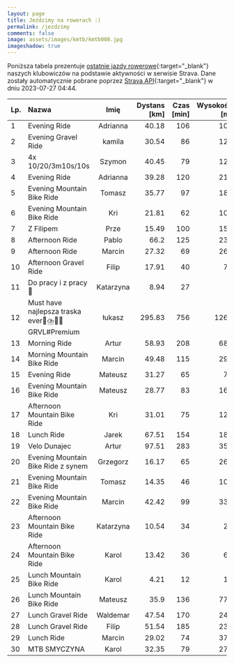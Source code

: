 ```yaml
---
layout: page
title: Jeździmy na rowerach :)
permalink: /jezdzimy
comments: false
image: assets/images/kmtb/kmtb008.jpg
imageshadow: true
---
```


Poniższa tabela prezentuje [ostatnie jazdy rowerowe](https://www.strava.com/clubs/336381){:target="_blank"} naszych klubowiczów na podstawie aktywności w serwisie Strava. Dane zostały automatycznie pobrane poprzez [Strava API](https://developers.strava.com/docs/reference/#api-Clubs-getClubActivitiesById){:target="_blank"} w dniu 2023-07-27 04:44.

Lp. | Nazwa | Imię | Dystans [km] | Czas [min] | Wysokość [m]
:--- | :--- | :---: | ---: | ---: | ---:
1|Evening Ride|Adrianna|40.18|106|102
2|Evening Gravel Ride|kamila|30.54|86|128
3|4x 10/20/3m10s/10s|Szymon|40.45|79|121
4|Evening Ride|Adrianna|39.28|120|217
5|Evening Mountain Bike Ride|Tomasz|35.77|97|188
6|Evening Mountain Bike Ride|Kri|21.81|62|104
7|Z Filipem|Prze|15.49|100|151
8|Afternoon Ride|Pablo|66.2|125|239
9|Afternoon Ride|Marcin|27.32|69|267
10|Afternoon Gravel Ride|Filip|17.91|40|70
11|Do pracy i z pracy 🚴|Katarzyna|8.94|27|6
12|Must have najlepsza traska ever🌁⛈️🤠🌅GRVL#Premium|łukasz|295.83|756|1263
13|Morning Ride|Artur|58.93|208|683
14|Morning Mountain Bike Ride|Marcin|49.48|115|293
15|Evening Ride|Mateusz|31.27|65|73
16|Evening Mountain Bike Ride|Mateusz|28.77|83|164
17|Afternoon Mountain Bike Ride|Kri|31.01|75|124
18|Lunch Ride|Jarek|67.51|154|183
19|Velo Dunajec|Artur|97.51|283|355
20|Evening Mountain Bike Ride z synem|Grzegorz|16.17|65|267
21|Evening Mountain Bike Ride|Tomasz|14.35|46|101
22|Evening Mountain Bike Ride|Marcin|42.42|99|333
23|Afternoon Mountain Bike Ride|Katarzyna|10.54|34|22
24|Afternoon Mountain Bike Ride|Karol|13.42|36|60
25|Lunch Mountain Bike Ride|Karol|4.21|12|18
26|Lunch Mountain Bike Ride|Mateusz|35.9|136|770
27|Lunch Gravel Ride|Waldemar|47.54|170|249
28|Lunch Gravel Ride|Filip|51.54|185|234
29|Lunch Ride|Marcin|29.02|74|375
30|MTB SMYCZYNA|Karol|32.35|79|273
